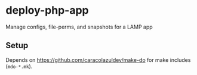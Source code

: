 # deploy-php-app
Manage configs, file-perms, and snapshots for a LAMP app

## Setup

Depends on https://github.com/caracolazuldev/make-do for make includes (`mdo-*.mk`).

